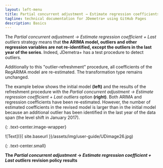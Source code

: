 ```yaml
---
layout: left-menu
title: Partial concurrent adjustment → Estimate regression coefficients + Last outliers
tagline: technical documentation for JDemetra+ using GitHub Pages
description: Basics
---
```

The *Partial concurrent adjustment → Estimate regression coefficient +
Last outliers* strategy means that **the ARIMA model, outliers and other
regression variables are not re-identified, except the
outliers in the last year of the series**. Indeed, JDemetra+ has a
test procedure to detect outliers.

Additionally to this "outlier-refreshment" procedure, all coefficients of
the RegARIMA model are re-estimated. The transformation type remains
unchanged.

The example below shows the initial model **(left)** and the
results of the refreshment procedure with the *Partial concurrent
adjustment → Estimate regression coefficient + Last outliers* option
**(right)**. Both ARIMA and regression coefficients have
been re-estimated. However, the number of estimated coefficients in
the revised model is larger than in the initial model because an
additional outlier has been identified in the last year of the data
span (the level shift in January 2017).

{: .text-center.image-wrapper}

![Text]({{ site.baseurl }}/assets/img/user-guide/UDimage26.jpg)

{: .text-center.small}

**The *Partial concurrent adjustment* → *Estimate regression coefficient + Last outliers* revision policy results**